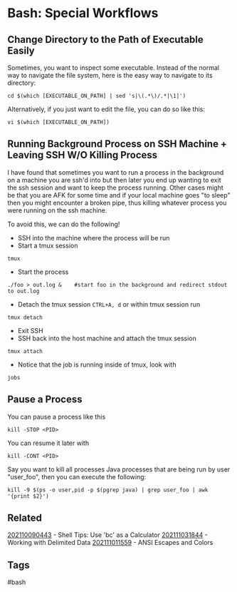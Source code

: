 # Bash: Special Workflows

## Change Directory to the Path of Executable Easily
Sometimes, you want to inspect some executable. Instead of the normal way to
navigate the file system, here is the easy way to navigate to its directory:
```
cd $(which [EXECUTABLE_ON_PATH] | sed 's|\(.*\)/.*|\1|')
```
Alternatively, if you just want to edit the file, you can do so like this:
```
vi $(which [EXECUTABLE_ON_PATH])
```

## Running Background Process on SSH Machine + Leaving SSH W/O Killing Process
I have found that sometimes you want to run a process in the background on a
machine you are ssh'd into but then later you end up wanting to exit the ssh
session and want to keep the process running. Other cases might be that you are
AFK for some time and if your local machine goes "to sleep" then you might 
encounter a broken pipe, thus killing whatever process you were running on the
ssh machine.

To avoid this, we can do the following!
* SSH into the machine where the process will be run
* Start a tmux session
```
tmux
```
* Start the process
```
./foo > out.log &    #start foo in the background and redirect stdout to out.log
```
* Detach the tmux session `CTRL+A, d` or within tmux session run
```
tmux detach
```
* Exit SSH
* SSH back into the host machine and attach the tmux session
```
tmux attach
```
* Notice that the job is running inside of tmux, look with
```
jobs
```

## Pause a Process
You can pause a process like this
```
kill -STOP <PID>
```
You can resume it later with
```
kill -CONT <PID>
```

Say you want to kill all processes Java processes that are being run by user
"user_foo", then you can execute the following:
```
kill -9 $(ps -o user,pid -p $(pgrep java) | grep user_foo | awk '{print $2}')
```
## Related
[202110090443](../202110090443) - Shell Tips: Use 'bc' as a Calculator
[202111031844](../202111031844) - Working with Delimited Data
[202111011559](../202111011559) - ANSI Escapes and Colors


## Tags
#bash
